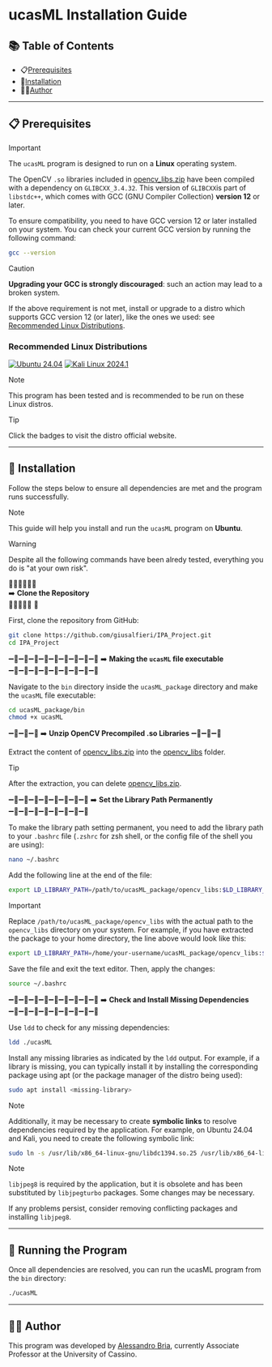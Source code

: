 # ucasML Installation Guide



## 📚 Table of Contents 

- 📋[Prerequisites](#prerequisites)
- 🔨[Installation](#installation)
- 👨‍💻[Author](#author)

---
## 📋 Prerequisites 


> [!IMPORTANT]  
> The `ucasML` program is designed to run on a **Linux** operating system.
> 
> The OpenCV `.so` libraries included in [opencv_libs.zip](./opencv_libs.zip) have been compiled with a dependency on `GLIBCXX_3.4.32`. This version of `GLIBCXX`is part of `libstdc++`, which comes with GCC (GNU Compiler Collection) **version 12** or later.
> 
>To ensure compatibility, you need to have GCC version 12 or later installed on your system. You can check your current GCC version by running the following command:
> ```sh 
> gcc --version

> [!CAUTION]  
> **Upgrading your GCC is strongly discouraged**: such an action may lead to a broken system. 
> 
> If the above requirement is not met, install or upgrade to a distro which supports GCC version 12 (or later), like the ones we used: see [Recommended Linux Distributions](#recommended-linux-distributions).

### Recommended Linux Distributions

[![Ubuntu 24.04](https://img.shields.io/badge/Ubuntu-24.04-E95420?logo=ubuntu&logoColor=white&style=for-the-badge)](https://ubuntu.com/download/desktop)
[![Kali Linux 2024.1](https://img.shields.io/badge/Kali_Linux-2024.1-0057A4?logo=kalilinux&logoColor=white&style=for-the-badge)](https://www.kali.org)


> [!NOTE]  
> This program has been tested and is recommended to be run on these Linux distros.

> [!TIP]  
> Click the badges to visit the distro official website.

---

## 🔨 Installation 

Follow the steps below to ensure all dependencies are met and the program runs successfully.

> [!NOTE]  
> This guide will help you install and run the `ucasML` program on **Ubuntu**. 


> [!WARNING]
> Despite all the following commands have been alredy tested, everything you do is "at your own risk".

🔹🔹🔹🔹🔹🔹 <br>
➡️  **Clone the Repository** <br>
🔹🔹🔹🔹🔹 🔹

First, clone the repository from GitHub:

```sh
git clone https://github.com/giusalfieri/IPA_Project.git
cd IPA_Project
```


➖🔹➖🔹➖🔹➖🔹➖🔹➖🔹➖🔹➖🔹➖🔹
➡️ **Making the `ucasML` file executable**
➖🔹➖🔹➖🔹➖🔹➖🔹➖🔹➖🔹➖🔹➖🔹

Navigate to the `bin` directory inside the `ucasML_package` directory and make the `ucasML` file executable:

```sh
cd ucasML_package/bin
chmod +x ucasML
```

➖🔹➖🔹➖🔹
➡️ **Unzip OpenCV Precompiled .so Libraries**
➖🔹➖🔹➖🔹

Extract the content of [opencv_libs.zip](./opencv_libs.zip) into the [opencv_libs](./opencv_libs) folder.

> [!TIP]
> After the extraction, you can delete [opencv_libs.zip](./opencv_libs.zip).

➖🔹➖🔹➖🔹➖🔹➖🔹➖🔹➖🔹➖🔹
➡️ **Set the Library Path Permanently**
➖🔹➖🔹➖🔹➖🔹➖🔹➖🔹➖🔹➖🔹

To make the library path setting permanent, you need to add the library path to your `.bashrc` file (`.zshrc` for zsh shell, or the config file of the shell you are using):

```sh
nano ~/.bashrc
```

Add the following line at the end of the file:

```sh
export LD_LIBRARY_PATH=/path/to/ucasML_package/opencv_libs:$LD_LIBRARY_PATH
```
> [!IMPORTANT]
> Replace `/path/to/ucasML_package/opencv_libs` with the actual path to the `opencv_libs` directory on your system. For example, if you have extracted the package to your home directory, the line above would look like this:
> ```sh 
> export LD_LIBRARY_PATH=/home/your-username/ucasML_package/opencv_libs:$LD_LIBRARY_PATH

Save the file and exit the text editor. Then, apply the changes:
   
```sh
source ~/.bashrc
```

➖🔹➖🔹➖🔹➖🔹➖🔹➖🔹➖🔹➖🔹➖🔹
➡️ **Check and Install Missing Dependencies**
➖🔹➖🔹➖🔹➖🔹➖🔹➖🔹➖🔹➖🔹➖🔹

Use `ldd` to check for any missing dependencies:

```sh
ldd ./ucasML
```
Install any missing libraries as indicated by the `ldd` output. For example, if a library is missing, you can typically install it by installing the corresponding package using apt (or the package manager of the distro being used):

```sh
sudo apt install <missing-library>
```
   
> [!NOTE]
>Additionally, it may be necessary to create **symbolic links** to resolve dependencies required by the application. For example, on Ubuntu 24.04 and Kali, you need to create the following symbolic link:
> ```sh 
> sudo ln -s /usr/lib/x86_64-linux-gnu/libdc1394.so.25 /usr/lib/x86_64-linux-gnu/libdc1394

> [!NOTE]
>`libjpeg8` is required by the application, but it is obsolete and has been substituted by `libjpegturbo` packages. Some changes may be necessary.
>
>If any problems persist, consider removing conflicting packages and installing `libjpeg8`. 

---
## 🚀 Running the Program 

Once all dependencies are resolved, you can run the ucasML program from the `bin` directory:

   ```sh
   ./ucasML
   ```
---
## <a name="author">👨‍💻 Author</a> 

This program was developed by [Alessandro Bria](https://github.com/abria), currently Associate Professor at the University of Cassino.






